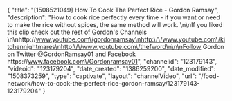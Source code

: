 {
    "title": "[1508521049] How To Cook The Perfect Rice - Gordon Ramsay",
    "description": "How to cook rice perfectly every time - if you want or need to make the rice without spices, the same method will work. \n\nIf you liked this clip check out the rest of Gordon's Channels \n\nhttp:\/\/www.youtube.com\/gordonramsay\nhttp:\/\/www.youtube.com\/kitchennightmares\nhttp:\/\/www.youtube.com\/thefword\n\n\nFollow Gordon on Twitter @GordonRamsay01 and Facebook https:\/\/www.facebook.com\/Gordonramsay01",
    "channelid": "123179143",
    "videoid": "123179204",
    "date_created": "1386259200",
    "date_modified": "1508373259",
    "type": "captivate",
    "layout": "channelVideo",
    "url": "\/food-network\/how-to-cook-the-perfect-rice-gordon-ramsay\/123179143-123179204"
}